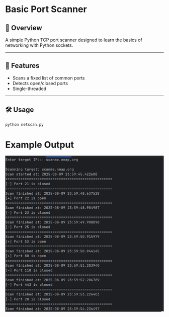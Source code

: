 # Basic Port Scanner

## 📌 Overview
A simple Python TCP port scanner designed to learn the basics of networking with Python sockets.

---

## 🚀 Features
- Scans a fixed list of common ports
- Detects open/closed ports
- Single-threaded

---

## 🛠 Usage
```bash
python netscan.py
```
# Example Output
![ui](netScan_ui.png)
